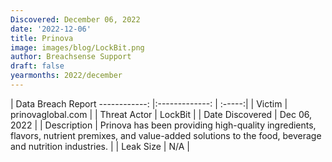 ```yaml
---
Discovered: December 06, 2022
date: '2022-12-06'
title: Prinova
image: images/blog/LockBit.png
author: Breachsense Support
draft: false
yearmonths: 2022/december
---
```



| Data Breach Report
------------:     |:-------------:    | :-----:|
| Victim      | prinovaglobal.com      | 
| Threat Actor      | LockBit      | 
| Date Discovered      | Dec 06, 2022      | 
| Description      | Prinova has been providing high-quality ingredients, flavors, nutrient premixes, and value-added solutions to the food, beverage and nutrition industries.      | 
| Leak Size      | N/A      | 


